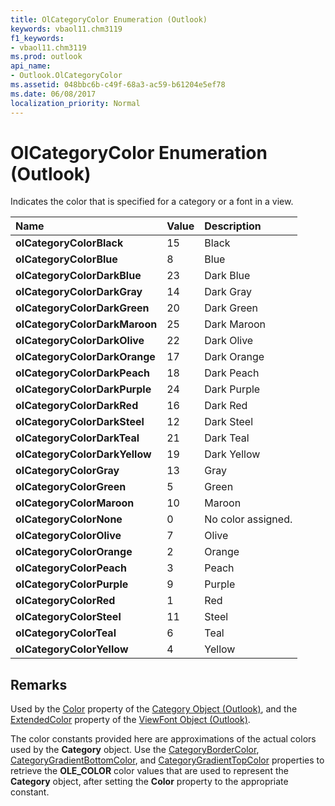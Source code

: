 ```yaml
---
title: OlCategoryColor Enumeration (Outlook)
keywords: vbaol11.chm3119
f1_keywords:
- vbaol11.chm3119
ms.prod: outlook
api_name:
- Outlook.OlCategoryColor
ms.assetid: 048bbc6b-c49f-68a3-ac59-b61204e5ef78
ms.date: 06/08/2017
localization_priority: Normal
---
```



# OlCategoryColor Enumeration (Outlook)

Indicates the color that is specified for a category or a font in a view.



|Name|Value|Description|
|:-----|:-----|:-----|
| **olCategoryColorBlack**|15|Black|
| **olCategoryColorBlue**|8|Blue|
| **olCategoryColorDarkBlue**|23|Dark Blue|
| **olCategoryColorDarkGray**|14|Dark Gray|
| **olCategoryColorDarkGreen**|20|Dark Green|
| **olCategoryColorDarkMaroon**|25|Dark Maroon|
| **olCategoryColorDarkOlive**|22|Dark Olive|
| **olCategoryColorDarkOrange**|17|Dark Orange|
| **olCategoryColorDarkPeach**|18|Dark Peach|
| **olCategoryColorDarkPurple**|24|Dark Purple|
| **olCategoryColorDarkRed**|16|Dark Red|
| **olCategoryColorDarkSteel**|12|Dark Steel|
| **olCategoryColorDarkTeal**|21|Dark Teal|
| **olCategoryColorDarkYellow**|19|Dark Yellow|
| **olCategoryColorGray**|13|Gray|
| **olCategoryColorGreen**|5|Green|
| **olCategoryColorMaroon**|10|Maroon|
| **olCategoryColorNone**|0|No color assigned.|
| **olCategoryColorOlive**|7|Olive|
| **olCategoryColorOrange**|2|Orange|
| **olCategoryColorPeach**|3|Peach|
| **olCategoryColorPurple**|9|Purple|
| **olCategoryColorRed**|1|Red|
| **olCategoryColorSteel**|11|Steel|
| **olCategoryColorTeal**|6|Teal|
| **olCategoryColorYellow**|4|Yellow|

## Remarks

Used by the [Color](Outlook.Category.Color.md) property of the [Category Object (Outlook)](Outlook.Category.md), and the [ExtendedColor](Outlook.ViewFont.ExtendedColor.md) property of the [ViewFont Object (Outlook)](Outlook.ViewFont.md).

The color constants provided here are approximations of the actual colors used by the  **Category** object. Use the [CategoryBorderColor](Outlook.Category.CategoryBorderColor.md), [CategoryGradientBottomColor](Outlook.Category.CategoryGradientBottomColor.md), and [CategoryGradientTopColor](Outlook.Category.CategoryGradientTopColor.md) properties to retrieve the **OLE_COLOR** color values that are used to represent the **Category** object, after setting the **Color** property to the appropriate constant.


